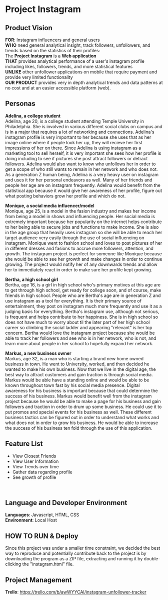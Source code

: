 # Project Instagram 

## Product Vision <br />

**FOR**: Instagram influencers and general users <br />
**WHO** need general analytical insight, track followers, unfollowers, and trends based on the statistics of their profiles: <br />
The **Project Instagram** is a **Web application** <br />
**THAT** provides analytical performance of a user's instagram profile including likes, followers, trends, and more statistical features <br />
**UNLIKE** other unfollower applications on mobile that require payment and provide very limited functionality <br />
**OUR PRODUCT** provides very in depth analytical trends and data patterns at no cost and at an easier accessible platform (web). <br />

## Personas <br />
**Adelina, a college student** <br />
Adelina, age 20, is a college student attending Temple University in Philadelphia. She is involved in various different social clubs on campus and is in a major that requires a lot of networking and connections. Adelina's instagram profile is very important to her because she uses that as her image online where if people look her up, they will recieve her first impressions of her on there. Since Adelina is using instagram as a marketing tool to sell herself, it is very important she sees how her profile is doing including to see if pictures she post attract followers or detract followers. Adelina would also want to know who unfollows her in order to get a scope of who still wants to remain in her network and who does not. As a generation Z human being, Adelina is a very heavy user on instagram and uses it for her personal endeavors as well. Many of her friends and people her age are on instagram frequently. Adelina would benefit from the statistical app because it would give her awareness of her profile, figure out what posting behaviors grow her profile and which do not. 
<br />

**Monique, a social media influencer/model** <br />
Monique, age 25, is a model in the fasion industry and makes her income from being a model in shows and influencing people. Her social media is extremely important because her popularity on the internet helps contribute to her being able to secure jobs and functions to make income. She is also in the age group that heavily uses instagram so she will be able to reach her target audience very easily through the use of social influencing on instagram. Monique went to fashion school and loves to post pictures of her in different dresses and fasions to accrue more followers, attention, and growth. The instagram project is perfect for someone like Monique because she would be able to see her growth and make changes in order to continue growing. The project would notify her of any downwards trends and allow her to immediately react in order to make sure her profile kept growing. <br />

**Bertha, a high school girl** <br />
Bertha, age 16, is a girl in high school who's primary motives at this age are to get through high school, get ready for college soon, and of course, make friends in high school. People who are Bertha's age are in generation Z and use instagram as a tool for everything. It is their primary source of entertainment, they post on instagram much more frequently and use it as a judging basis for everything. Bertha's instagram use, although not serious, is frequent and helps contribute to her happiness. She is in high school so does not have much to worry about til the later part of her high school career so climbing the social ladder and appearing "relevant" is her top concern. Bertha would love the instagram project because she would be able to track her followers and see who is in her network, who is not, and learn more about people in her school to hopefully expand her network. <br />

**Markus, a new business owner** <br />
Markus, age 32, is a man who is starting a brand new home owned business in town. He went to University, worked, and then decided he wanted to make his own business. Now that we live in the digital age, the best way to attract customers and gain traction is through social media. Markus would be able have a standing online and would be able to be known throughout town fast by his social media presence. Digital awareness for his business is important because that could determine the success of his business. Markus would benefit well from the instagram project because he would be able to make a page for his business and gain followers and traction in order to drum up some business. He could use it to put promos and special events for his business as well. These different business tactics can be figured out in order to understand what works and what does not in order to grow his business. He would be able to increase the success of his business ten fold through the use of this application. <br />

## Feature List <br />
* View Closest Friends
* View User Information
* View Trends over time
* Gather data regarding profile
* See growth of profile

<br />

## Language and Developer Environment <br />
**Languages**: Javascript, HTML, CSS <br />
**Environment**: Local Host <br />

## HOW TO RUN & Deploy <br />
Since this project was under a smaller time constraint, we decided the best way to reproduce and potentially contribute back to the project is by downloading the program as a ZIP file, extracting and running it by double-clicking the "instagram.html" file. <br />

## Project Management <br />
**Trello**: https://trello.com/b/awWYYCAl/instagram-unfollower-tracker
